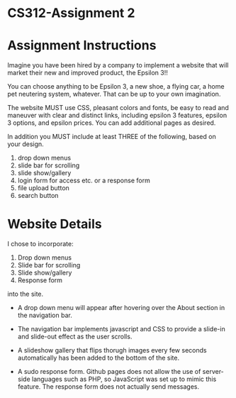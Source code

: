 # CS312-Assignment 2

# Assignment Instructions
Imagine you have been hired by a company to implement a website that will market their new and improved product, the Epsilon 3!! 

You can choose anything to be Epsilon 3, a new shoe, a flying car, a home pet neutering system, whatever. That can be up to your own imagination.

The website MUST use CSS, pleasant colors and fonts, be easy to read and maneuver with clear and distinct links, including epsilon 3 features, epsilon 3 options, and epsilon prices. You can add additional pages as desired. 

In addition you MUST include at least THREE of the following, based on your design.

1. drop down menus
2. slide bar for scrolling
3. slide show/gallery
4. login form for access etc. or a response form
5. file upload button 
6. search button

# Website Details
I chose to incorporate:
1. Drop down menus
2. Slide bar for scrolling
3. Slide show/gallery
4. Response form

into the site.

* A drop down menu will appear after hovering over the About section in the navigation bar.

* The navigation bar implements javascript and CSS to provide a slide-in and slide-out effect as the user scrolls.

* A slideshow gallery that flips thorugh images every few seconds automatically has been added to the bottom of the site.

* A sudo response form. Github pages does not allow the use of server-side languages such as PHP, so JavaScript was set up to mimic this feature. The response form does not actually send messages.